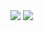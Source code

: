 <picture>
  <source media="(prefers-color-scheme: dark)" srcset="https://github-readme-stats-yujincheng08.vercel.app/api?theme=onedark&username=yujincheng08&show_icons=true&include_all_commits=true&show=reviews%2Cdiscussions_answered&rank_icon=percentile&role=OWNER%2CORGANIZATION_MEMBER%2CCOLLABORATOR">
  <img src="https://github-readme-stats-yujincheng08.vercel.app/api?username=yujincheng08&show_icons=true&include_all_commits=true&show=reviews%2Cdiscussions_answered&rank_icon=percentile&role=OWNER%2CORGANIZATION_MEMBER%2CCOLLABORATOR">
</picture>

<picture>
  <source media="(prefers-color-scheme: dark)" srcset="https://github-readme-stats-yujincheng08.vercel.app/api/top-langs/?theme=onedark&username=yujincheng08&layout=compact&exclude_repo=Hardware-Course&hide=Jupyter%20Notebook%2CMATLAB&role=OWNER%2CORGANIZATION_MEMBER%2CCOLLABORATOR&langs_count=12">
  <img src="https://github-readme-stats-yujincheng08.vercel.app/api/top-langs/?username=yujincheng08&layout=compact&exclude_repo=Hardware-Course&hide=Jupyter%20Notebook%2CMATLAB&role=OWNER%2CORGANIZATION_MEMBER%2CCOLLABORATOR&langs_count=12">
</picture>

<!--
**yujincheng08/yujincheng08** is a ✨ _special_ ✨ repository because its `README.md` (this file) appears on your GitHub profile.

Here are some ideas to get you started:

- 🔭 I’m currently working on ...
- 🌱 I’m currently learning ...
- 👯 I’m looking to collaborate on ...
- 🤔 I’m looking for help with ...
- 💬 Ask me about ...
- 📫 How to reach me: ...
- 😄 Pronouns: ...
- ⚡ Fun fact: ...
-->
